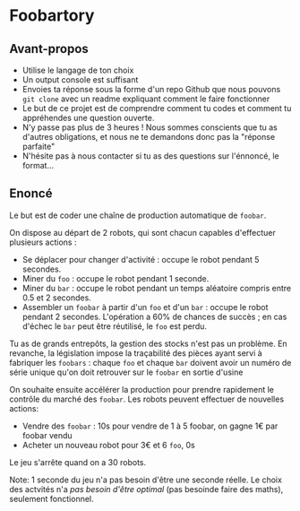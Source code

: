 # Foobartory

## Avant-propos


* Utilise le langage de ton choix
* Un output console est suffisant
* Envoies ta réponse sous la forme d'un repo Github que nous pouvons `git clone` avec un readme expliquant comment le faire fonctionner
* Le but de ce projet est de comprendre comment tu codes et comment tu appréhendes une question ouverte.
* N'y passe pas plus de 3 heures ! Nous sommes conscients que tu as d'autres obligations, et nous ne te demandons donc pas la "réponse parfaite"
* N'hésite pas à nous contacter si tu as des questions sur l'énnoncé, le format...


## Enoncé

Le but est de coder une chaîne de production automatique de `foobar`.

On dispose au départ de 2 robots, qui sont chacun capables d'effectuer plusieurs actions :

* Se déplacer pour changer d'activité : occupe le robot pendant 5 secondes.
* Miner du `foo` : occupe le robot pendant 1 seconde.
* Miner du `bar` : occupe le robot pendant un temps aléatoire compris entre 0.5 et 2 secondes.
* Assembler un `foobar` à partir d'un `foo` et d'un `bar` : occupe le robot pendant 2 secondes. L'opération a 60% de chances de succès ; en cas d'échec le `bar` peut être réutilisé, le `foo` est perdu.

Tu as de grands entrepôts, la gestion des stocks n'est pas un problème.
En revanche, la législation impose la traçabilité des pièces ayant servi à fabriquer les `foobars` : chaque `foo` et chaque `bar` doivent avoir un numéro de série unique qu'on doit retrouver sur le `foobar` en sortie d'usine

On souhaite ensuite accélérer la production pour prendre rapidement le contrôle du marché des `foobar`. Les robots peuvent effectuer de nouvelles actions:

* Vendre des `foobar` : 10s pour vendre de 1 à 5 foobar, on gagne 1€ par foobar vendu
* Acheter un nouveau robot pour 3€ et 6 `foo`, 0s

Le jeu s'arrête quand on a 30 robots.

Note:
1 seconde du jeu n'a pas besoin d'être une seconde réelle.
Le choix des actvités n'a *pas besoin d'être optimal* (pas besoinde faire des maths), seulement fonctionnel.
